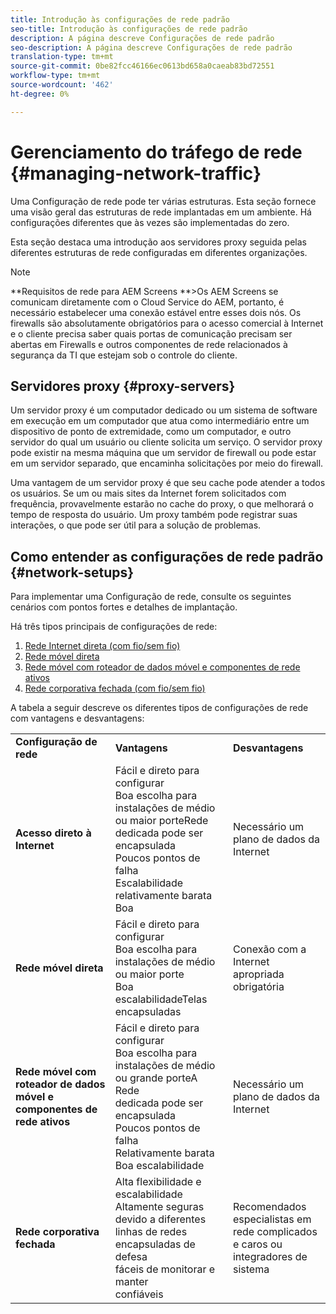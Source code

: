 ```yaml
---
title: Introdução às configurações de rede padrão
seo-title: Introdução às configurações de rede padrão
description: A página descreve Configurações de rede padrão
seo-description: A página descreve Configurações de rede padrão
translation-type: tm+mt
source-git-commit: 0be82fcc46166ec0613bd658a0caeab83bd72551
workflow-type: tm+mt
source-wordcount: '462'
ht-degree: 0%

---
```



# Gerenciamento do tráfego de rede {#managing-network-traffic}

Uma Configuração de rede pode ter várias estruturas. Esta seção fornece uma visão geral das estruturas de rede implantadas em um ambiente. Há configurações diferentes que às vezes são implementadas do zero.

Esta seção destaca uma introdução aos servidores proxy seguida pelas diferentes estruturas de rede configuradas em diferentes organizações.

>[!NOTE]
>**Requisitos de rede para AEM Screens **>Os AEM Screens se comunicam diretamente com o Cloud Service do AEM, portanto, é necessário estabelecer uma conexão estável entre esses dois nós. Os firewalls são absolutamente obrigatórios para o acesso comercial à Internet e o cliente precisa saber quais portas de comunicação precisam ser abertas em Firewalls e outros componentes de rede relacionados à segurança da TI que estejam sob o controle do cliente.

## Servidores proxy {#proxy-servers}

Um servidor proxy é um computador dedicado ou um sistema de software em execução em um computador que atua como intermediário entre um dispositivo de ponto de extremidade, como um computador, e outro servidor do qual um usuário ou cliente solicita um serviço. O servidor proxy pode existir na mesma máquina que um servidor de firewall ou pode estar em um servidor separado, que encaminha solicitações por meio do firewall.

Uma vantagem de um servidor proxy é que seu cache pode atender a todos os usuários. Se um ou mais sites da Internet forem solicitados com frequência, provavelmente estarão no cache do proxy, o que melhorará o tempo de resposta do usuário. Um proxy também pode registrar suas interações, o que pode ser útil para a solução de problemas.

## Como entender as configurações de rede padrão {#network-setups}

Para implementar uma Configuração de rede, consulte os seguintes cenários com pontos fortes e detalhes de implantação.

Há três tipos principais de configurações de rede:

1. [Rede Internet direta (com fio/sem fio)](/help/using/direct-internet-network.md)
1. [Rede móvel direta](/help/using/mobile-network.md)
1. [Rede móvel com roteador de dados móvel e componentes de rede ativos](/help/using/mobile-network-router.md)
1. [Rede corporativa fechada (com fio/sem fio)](/help/using/enclosed-corporate-network.md)

A tabela a seguir descreve os diferentes tipos de configurações de rede com vantagens e desvantagens:

<table>
 <tbody>
  <tr>
   <td><strong>Configuração de rede</strong></td>
   <td><strong>Vantagens</strong></td>
   <td><strong>Desvantagens</strong></td>
  </tr>
  <tr>
   <td><strong>Acesso direto à Internet</strong></td>
   <td>Fácil e direto para configurar<br>Boa escolha para instalações de médio ou maior porteRede<br>dedicada pode ser encapsulada<br>Poucos pontos de falha<br>Escalabilidade relativamente barata<br>Boa</td>
   <td>Necessário um plano de dados da Internet</td>
  </tr>
    <tr>
   <td><strong>Rede móvel direta</strong></td>
   <td>Fácil e direto para configurar<br>Boa escolha para instalações de médio ou maior porte<br>Boa escalabilidadeTelas<br>encapsuladas
</td>
   <td>Conexão com a Internet apropriada obrigatória</td>
  </tr>
    <tr>
<tr>
   <td><strong>Rede móvel com roteador de dados móvel e componentes de rede ativos</strong></td>
   <td>Fácil e direto para configurar<br>Boa escolha para instalações de médio ou grande porteA Rede<br>dedicada pode ser encapsulada<br>Poucos pontos de falha<br>Relativamente barata<br>Boa escalabilidade</br></td>
   <td>Necessário um plano de dados da Internet</td>
  </tr>
    <tr>

<td><strong>Rede corporativa fechada</strong></td>
   <td>Alta flexibilidade e escalabilidade<br>Altamente seguras devido a diferentes linhas de redes<br>encapsuladas de defesa<br>fáceis de monitorar e manter<br>confiáveis</td>
   <td>Recomendados especialistas em<br>rede complicados e caros ou integradores de sistema</td>
  </tr>
  </tr>
 </tbody>
</table>


